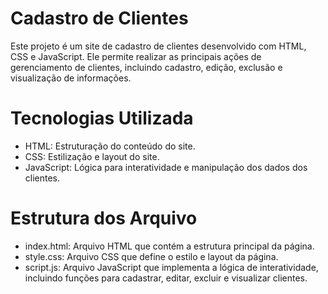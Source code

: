 # Cadastro de Clientes

Este projeto é um site de cadastro de clientes desenvolvido com HTML, CSS e JavaScript. Ele permite realizar as principais ações de gerenciamento de clientes, incluindo cadastro, edição, exclusão e visualização de informações.

# Tecnologias Utilizada

- HTML: Estruturação do conteúdo do site.
- CSS: Estilização e layout do site.
- JavaScript: Lógica para interatividade e manipulação dos dados dos clientes.

# Estrutura dos Arquivo

- index.html: Arquivo HTML que contém a estrutura principal da página.
- style.css: Arquivo CSS que define o estilo e layout da página.
- script.js: Arquivo JavaScript que implementa a lógica de interatividade, incluindo funções para cadastrar, editar, excluir e visualizar clientes.
